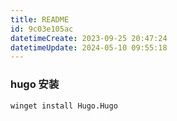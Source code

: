 ```yaml
---
title: README
id: 9c03e105ac
datetimeCreate: 2023-09-25 20:47:24
datetimeUpdate: 2024-05-10 09:55:18
---
```

### hugo 安装 
```
winget install Hugo.Hugo
```